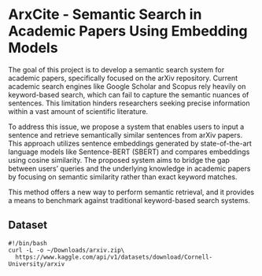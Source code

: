 # ArxCite - Semantic Search in Academic Papers Using Embedding Models

The goal of this project is to develop a semantic search system for academic papers, specifically focused on the arXiv repository. Current academic search engines like Google Scholar and Scopus rely heavily on keyword-based search, which can fail to capture the semantic nuances of sentences. This limitation hinders researchers seeking precise information within a vast amount of scientific literature.

To address this issue, we propose a system that enables users to input a sentence and retrieve semantically similar sentences from arXiv papers. This approach utilizes sentence embeddings generated by state-of-the-art language models like Sentence-BERT (SBERT) and compares embeddings using cosine similarity. The proposed system aims to bridge the gap between users’ queries and the underlying knowledge in academic papers by focusing on semantic similarity rather than exact keyword matches.

This method offers a new way to perform semantic retrieval, and it provides a means to benchmark against traditional keyword-based search systems.


## Dataset

```
#!/bin/bash
curl -L -o ~/Downloads/arxiv.zip\
  https://www.kaggle.com/api/v1/datasets/download/Cornell-University/arxiv
```

